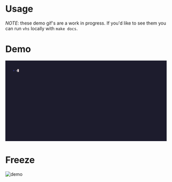 # Usage

*NOTE*: these demo gif's are a work in progress. If you'd like to see them you can run `vhs` locally with `make docs`.

# Demo

<img src="https://raw.githubusercontent.com/daylinmorgan/viv/main/docs/demo.gif" alt="demo" width=600 >

# Freeze

<img src="https://raw.githubusercontent.com/daylinmorgan/viv/main/docs/freeze.gif" alt="demo" width=600 >
